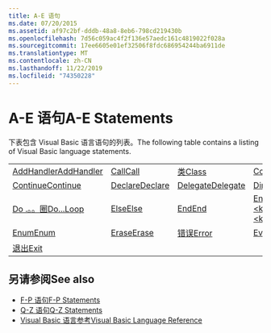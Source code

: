 ```yaml
---
title: A-E 语句
ms.date: 07/20/2015
ms.assetid: af97c2bf-dddb-48a8-8eb6-798cd219430b
ms.openlocfilehash: 7d56c059ac4f2f136e57aedc161c4819022f028a
ms.sourcegitcommit: 17ee6605e01ef32506f8fdc686954244ba6911de
ms.translationtype: MT
ms.contentlocale: zh-CN
ms.lasthandoff: 11/22/2019
ms.locfileid: "74350228"
---
```

# <a name="a-e-statements"></a><span data-ttu-id="7f3fe-102">A-E 语句</span><span class="sxs-lookup"><span data-stu-id="7f3fe-102">A-E Statements</span></span>
<span data-ttu-id="7f3fe-103">下表包含 Visual Basic 语言语句的列表。</span><span class="sxs-lookup"><span data-stu-id="7f3fe-103">The following table contains a listing of Visual Basic language statements.</span></span>  
  
|||||  
|---|---|---|---|  
|[<span data-ttu-id="7f3fe-104">AddHandler</span><span class="sxs-lookup"><span data-stu-id="7f3fe-104">AddHandler</span></span>](addhandler-statement.md)|[<span data-ttu-id="7f3fe-105">Call</span><span class="sxs-lookup"><span data-stu-id="7f3fe-105">Call</span></span>](call-statement.md)|[<span data-ttu-id="7f3fe-106">类</span><span class="sxs-lookup"><span data-stu-id="7f3fe-106">Class</span></span>](class-statement.md)|[<span data-ttu-id="7f3fe-107">Const</span><span class="sxs-lookup"><span data-stu-id="7f3fe-107">Const</span></span>](const-statement.md)|  
|[<span data-ttu-id="7f3fe-108">Continue</span><span class="sxs-lookup"><span data-stu-id="7f3fe-108">Continue</span></span>](continue-statement.md)|[<span data-ttu-id="7f3fe-109">Declare</span><span class="sxs-lookup"><span data-stu-id="7f3fe-109">Declare</span></span>](declare-statement.md)|[<span data-ttu-id="7f3fe-110">Delegate</span><span class="sxs-lookup"><span data-stu-id="7f3fe-110">Delegate</span></span>](delegate-statement.md)|[<span data-ttu-id="7f3fe-111">Dim</span><span class="sxs-lookup"><span data-stu-id="7f3fe-111">Dim</span></span>](dim-statement.md)|  
|[<span data-ttu-id="7f3fe-112">Do .。。圈</span><span class="sxs-lookup"><span data-stu-id="7f3fe-112">Do...Loop</span></span>](do-loop-statement.md)|[<span data-ttu-id="7f3fe-113">Else</span><span class="sxs-lookup"><span data-stu-id="7f3fe-113">Else</span></span>](else-statement.md)|[<span data-ttu-id="7f3fe-114">End</span><span class="sxs-lookup"><span data-stu-id="7f3fe-114">End</span></span>](end-statement.md)|[<span data-ttu-id="7f3fe-115">End \<keyword></span><span class="sxs-lookup"><span data-stu-id="7f3fe-115">End \<keyword></span></span>](end-keyword-statement.md)|  
|[<span data-ttu-id="7f3fe-116">Enum</span><span class="sxs-lookup"><span data-stu-id="7f3fe-116">Enum</span></span>](enum-statement.md)|[<span data-ttu-id="7f3fe-117">Erase</span><span class="sxs-lookup"><span data-stu-id="7f3fe-117">Erase</span></span>](erase-statement.md)|[<span data-ttu-id="7f3fe-118">错误</span><span class="sxs-lookup"><span data-stu-id="7f3fe-118">Error</span></span>](error-statement.md)|[<span data-ttu-id="7f3fe-119">Event</span><span class="sxs-lookup"><span data-stu-id="7f3fe-119">Event</span></span>](event-statement.md)|  
|[<span data-ttu-id="7f3fe-120">退出</span><span class="sxs-lookup"><span data-stu-id="7f3fe-120">Exit</span></span>](exit-statement.md)||||  
  
## <a name="see-also"></a><span data-ttu-id="7f3fe-121">另请参阅</span><span class="sxs-lookup"><span data-stu-id="7f3fe-121">See also</span></span>

- [<span data-ttu-id="7f3fe-122">F-P 语句</span><span class="sxs-lookup"><span data-stu-id="7f3fe-122">F-P Statements</span></span>](f-p-statements.md)
- [<span data-ttu-id="7f3fe-123">Q-Z 语句</span><span class="sxs-lookup"><span data-stu-id="7f3fe-123">Q-Z Statements</span></span>](q-z-statements.md)
- [<span data-ttu-id="7f3fe-124">Visual Basic 语言参考</span><span class="sxs-lookup"><span data-stu-id="7f3fe-124">Visual Basic Language Reference</span></span>](../index.md)
